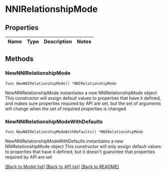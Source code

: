 # NNIRelationshipMode

## Properties

Name | Type | Description | Notes
------------ | ------------- | ------------- | -------------

## Methods

### NewNNIRelationshipMode

`func NewNNIRelationshipMode() *NNIRelationshipMode`

NewNNIRelationshipMode instantiates a new NNIRelationshipMode object
This constructor will assign default values to properties that have it defined,
and makes sure properties required by API are set, but the set of arguments
will change when the set of required properties is changed

### NewNNIRelationshipModeWithDefaults

`func NewNNIRelationshipModeWithDefaults() *NNIRelationshipMode`

NewNNIRelationshipModeWithDefaults instantiates a new NNIRelationshipMode object
This constructor will only assign default values to properties that have it defined,
but it doesn't guarantee that properties required by API are set


[[Back to Model list]](../README.md#documentation-for-models) [[Back to API list]](../README.md#documentation-for-api-endpoints) [[Back to README]](../README.md)



